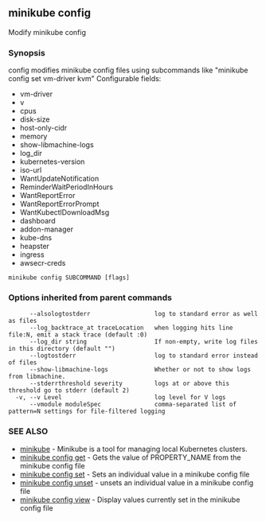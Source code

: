 ## minikube config

Modify minikube config

### Synopsis


config modifies minikube config files using subcommands like "minikube config set vm-driver kvm" 
Configurable fields: 

 * vm-driver
 * v
 * cpus
 * disk-size
 * host-only-cidr
 * memory
 * show-libmachine-logs
 * log_dir
 * kubernetes-version
 * iso-url
 * WantUpdateNotification
 * ReminderWaitPeriodInHours
 * WantReportError
 * WantReportErrorPrompt
 * WantKubectlDownloadMsg
 * dashboard
 * addon-manager
 * kube-dns
 * heapster
 * ingress
 * awsecr-creds

```
minikube config SUBCOMMAND [flags]
```

### Options inherited from parent commands

```
      --alsologtostderr                  log to standard error as well as files
      --log_backtrace_at traceLocation   when logging hits line file:N, emit a stack trace (default :0)
      --log_dir string                   If non-empty, write log files in this directory (default "")
      --logtostderr                      log to standard error instead of files
      --show-libmachine-logs             Whether or not to show logs from libmachine.
      --stderrthreshold severity         logs at or above this threshold go to stderr (default 2)
  -v, --v Level                          log level for V logs
      --vmodule moduleSpec               comma-separated list of pattern=N settings for file-filtered logging
```

### SEE ALSO
* [minikube](minikube.md)	 - Minikube is a tool for managing local Kubernetes clusters.
* [minikube config get](minikube_config_get.md)	 - Gets the value of PROPERTY_NAME from the minikube config file
* [minikube config set](minikube_config_set.md)	 - Sets an individual value in a minikube config file
* [minikube config unset](minikube_config_unset.md)	 - unsets an individual value in a minikube config file
* [minikube config view](minikube_config_view.md)	 - Display values currently set in the minikube config file


